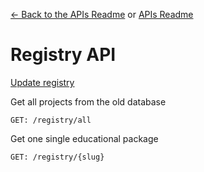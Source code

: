 [<- Back to the APIs Readme](../docs/README.md) or [APIs Readme](../README.md)

# Registry API

[Update registry](./update)

Get all projects from the old database
```
GET: /registry/all
```

Get one single educational package
```
GET: /registry/{slug}
```